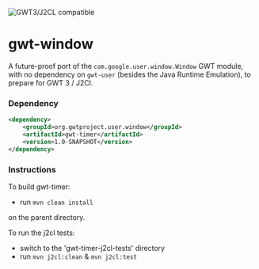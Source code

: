 ![GWT3/J2CL compatible](https://img.shields.io/badge/GWT3/J2CL-compatible-brightgreen.svg)

# gwt-window

A future-proof port of the `com.google.user.window.Window` GWT module,
with no dependency on `gwt-user` (besides the Java Runtime Emulation),
to prepare for GWT 3 / J2Cl.

### Dependency

```xml
<dependency>
    <groupId>org.gwtproject.user.window</groupId>
    <artifactId>gwt-timer</artifactId>
    <version>1.0-SNAPSHOT</version>
</dependency>
```

### Instructions
To build gwt-timer:

* run `mvn clean install`

on the parent directory.

To run the j2cl tests:

* switch to the 'gwt-timer-j2cl-tests' directory
* run `mvn j2cl:clean` & `mvn j2cl:test`

